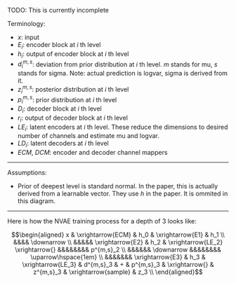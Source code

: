 TODO: This is currently incomplete

Terminology:
- $x$: input
- $E_i$: encoder block at $i$ th level
- $h_i$: output of encoder block at $i$ th level
- $d^{m,s}_i$: deviation from prior distribution at $i$ th level. $m$ stands for mu, $s$ stands for sigma. Note: actual prediction is logvar, sigma is derived from it.
- $z^{m,s}_i$: posterior distribution at $i$ th level
- $p^{m,s}_i$: prior distribution at $i$ th level
- $D_i$: decoder block at $i$ th level
- $r_i$: output of decoder block at $i$ th level
- $LE_i$: latent encoders at $i$ th level. These reduce the dimensions to desired number of channels and estimate mu and logvar.
- $LD_i$: latent decoders at $i$ th level
- $ECM$, $DCM$: encoder and decoder channel mappers

---

Assumptions:
- Prior of deepest level is standard normal. In the paper, this is actually derived from a learnable vector. They use $h$ in the paper. It is ommited in this diagram.

---

Here is how the NVAE training process for a depth of 3 looks like:

```math
\begin{aligned}

x & \xrightarrow{ECM} & h_0 & \xrightarrow{E1} & h_1 \\
&&&& \downarrow \\
&&&&& \xrightarrow{E2} & h_2 & \xrightarrow{LE_2} \xrightarrow{} &&&&&&&& p^{m,s}_2 \\
&&&&&& \downarrow &&&&&&&& \uparrow\hspace{1em} \\
&&&&&&& \xrightarrow{E3} & h_3 & \xrightarrow{LE_3} & d^{m,s}_3 & + & p^{m,s}_3 & \xrightarrow{} & z^{m,s}_3 & \xrightarrow{sample} & z_3  \\




\end{aligned}
```

